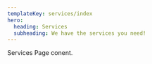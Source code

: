 ```yaml
---
templateKey: services/index
hero:
  heading: Services
  subheading: We have the services you need!
---
```

Services Page conent.
